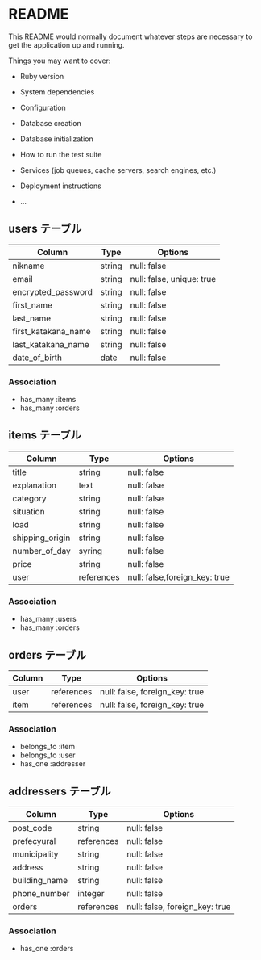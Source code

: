 # README

This README would normally document whatever steps are necessary to get the
application up and running.

Things you may want to cover:

* Ruby version

* System dependencies

* Configuration

* Database creation

* Database initialization

* How to run the test suite

* Services (job queues, cache servers, search engines, etc.)

* Deployment instructions

* ...


## users テーブル

| Column              | Type   | Options                   |
| ------------------- | ------ | ------------------------- |
| nikname             | string | null: false               |
| email               | string | null: false, unique: true |
| encrypted_password  | string | null: false               | 
| first_name          | string | null: false               |
| last_name           | string | null: false               |
| first_katakana_name | string | null: false               |
| last_katakana_name  | string | null: false               |
| date_of_birth       | date   | null: false               |


### Association

- has_many :items
- has_many :orders

## items テーブル

| Column          | Type       | Options                       |
| --------------- | ---------- | ----------------------------- |
| title           | string     | null: false                   |
| explanation     | text       | null: false                   |    
| category        | string     | null: false                   |
| situation       | string     | null: false                   |
| load            | string     | null: false                   |
| shipping_origin | string     | null: false                   |    
| number_of_day   | syring     | null: false                   |
| price           | string     | null: false                   |
| user            | references | null: false,foreign_key: true |

### Association

- has_many :users
- has_many :orders

## orders テーブル

| Column     | Type       | Options                        |
| ------     | ---------- | ------------------------------ |
| user       | references | null: false, foreign_key: true |
| item       | references | null: false, foreign_key: true |

### Association

- belongs_to :item
- belongs_to :user
- has_one    :addresser

## addressers テーブル

| Column          | Type       | Options                        |
| --------------- | ---------- | ------------------------------ |
| post_code       | string     | null: false                    |
| prefecyural     | references | null: false                    |
| municipality    | string     | null: false                    |
| address         | string     | null: false                    |
| building_name   | string     | null: false                    |
| phone_number    | integer    | null: false                    |
| orders          | references | null: false, foreign_key: true |

### Association

- has_one :orders
